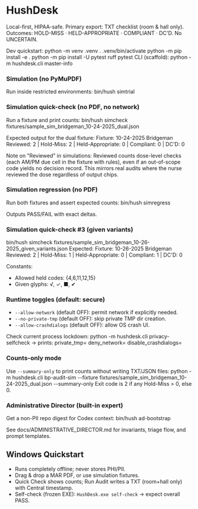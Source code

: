 # HushDesk

Local-first, HIPAA-safe. Primary export: TXT checklist (room & hall only).
Outcomes: HOLD-MISS · HELD-APPROPRIATE · COMPLIANT · DC'D. No UNCERTAIN.

Dev quickstart:
python -m venv .venv
. .venv/bin/activate
python -m pip install -e .
python -m pip install -U pytest ruff
pytest
CLI (scaffold):
python -m hushdesk.cli master-info

### Simulation (no PyMuPDF)
Run inside restricted environments:
bin/hush simtrial

### Simulation quick-check (no PDF, no network)
Run a fixture and print counts:
bin/hush simcheck fixtures/sample_sim_bridgeman_10-24-2025_dual.json

Expected output for the dual fixture:
Fixture: 10-24-2025 Bridgeman
Reviewed: 2 | Hold-Miss: 2 | Held-Appropriate: 0 | Compliant: 0 | DC'D: 0

Note on "Reviewed" in simulations:
Reviewed counts dose-level checks (each AM/PM due cell in the fixture with rules), even if an out-of-scope code yields no decision record. This mirrors real audits where the nurse reviewed the dose regardless of output chips.

### Simulation regression (no PDF)
Run both fixtures and assert expected counts:
bin/hush simregress

Outputs PASS/FAIL with exact deltas.

### Simulation quick-check #3 (given variants)
bin/hush simcheck fixtures/sample_sim_bridgeman_10-26-2025_given_variants.json
Expected:
Fixture: 10-26-2025 Bridgeman
Reviewed: 2 | Hold-Miss: 1 | Held-Appropriate: 0 | Compliant: 1 | DC'D: 0

Constants:
- Allowed held codes: {4,6,11,12,15}
- Given glyphs: √, ✓, ■, ✔

### Runtime toggles (default: secure)
- `--allow-network` (default OFF): permit network if explicitly needed.
- `--no-private-tmp` (default OFF): skip private TMP dir creation.
- `--allow-crashdialogs` (default OFF): allow OS crash UI.

Check current process lockdown:
python -m hushdesk.cli privacy-selfcheck
→ prints: private_tmp=<bool> deny_network=<bool> disable_crashdialogs=<bool>

### Counts-only mode
Use `--summary-only` to print counts without writing TXT/JSON files:
python -m hushdesk.cli bp-audit-sim --fixture fixtures/sample_sim_bridgeman_10-24-2025_dual.json --summary-only
Exit code is 2 if any Hold-Miss > 0, else 0.

### Administrative Director (built-in expert)
Get a non-PII repo digest for Codex context:
bin/hush ad-bootstrap

See docs/ADMINISTRATIVE_DIRECTOR.md for invariants, triage flow, and prompt templates.

## Windows Quickstart
- Runs completely offline; never stores PHI/PII.
- Drag & drop a MAR PDF, or use simulation fixtures.
- Quick Check shows counts; Run Audit writes a TXT (room+hall only) with Central timestamp.
- Self-check (frozen EXE): `HushDesk.exe self-check` → expect overall PASS.

